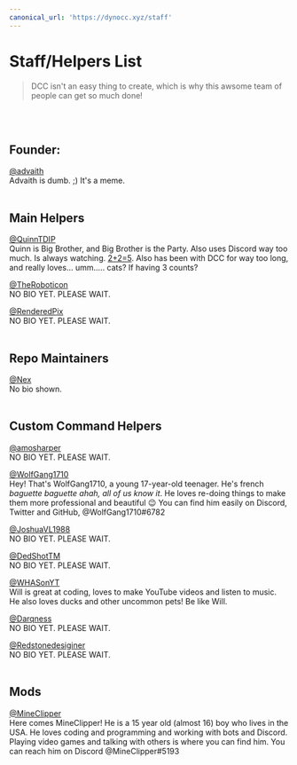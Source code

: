 ```yaml
---
canonical_url: 'https://dynocc.xyz/staff'
---
```


# Staff/Helpers List
> DCC isn't an easy thing to create, which is why this awsome team of people can get so much done!
<br/>
<br/>

## Founder:
[@advaith](https://www.github.com/advaith1)<br/>
Advaith is dumb. ;) It's a meme.
<br/>
<br/>

## Main Helpers
[@QuinnTDIP](https://www.github.com/QuinnTDIP)<br/>
Quinn is Big Brother, and Big Brother is the Party. Also uses Discord way too much. Is always watching. [2+2=5](https://gist.github.com/QuinnTDIP/de29205f63867588ac14ca6b48a1d59c). Also has been with DCC for way too long, and really loves... umm..... cats? If having 3 counts?

[@TheRoboticon](https://github.com/TheRoboticon)<br/>
NO BIO YET. PLEASE WAIT.

[@RenderedPix](https://github.com/RenderedPix)<br/>
NO BIO YET. PLEASE WAIT.
<br/>
<br/>

## Repo Maintainers
[@Nex](https://github.com/NexyBoy)<br/>
No bio shown.
<br/>
<br/>

## Custom Command Helpers
[@amosharper](https://github.com/amosharper)<br/>
NO BIO YET. PLEASE WAIT.

[@WolfGang1710](https://github.com/WolfGang1710)<br/>
Hey! That's WolfGang1710, a young 17-year-old teenager. He's french *baguette baguette ahah, all of us know it*. He loves re-doing things to make them more professional and beautiful 😉
You can find him easily on Discord, Twitter and GitHub, @WolfGang1710#6782

[@JoshuaVL1988](https://github.com/JoshuaVL1988)<br/>
NO BIO YET. PLEASE WAIT.

[@DedShotTM](https://github.com/DedShotTM)<br/>
NO BIO YET. PLEASE WAIT.

[@WHASonYT](https://github.com/whasonyt)<br/>
Will is great at coding, loves to make YouTube videos and listen to music. He also loves ducks and other uncommon pets! Be like Will.

[@Darqness](https://github.com/Darqness)<br/>
NO BIO YET. PLEASE WAIT.

[@Redstonedesiginer](https://github.com/redstonedesigner)<br/>
NO BIO YET. PLEASE WAIT.
<br/>
<br/>

## Mods
[@MineClipper](https://github.com/mineclipper)<br/>
Here comes MineClipper! He is a 15 year old (almost 16) boy who lives in the USA. He loves coding and programming and working with bots and Discord. Playing video games and talking with others is where you can find him. You can reach him on Discord @MineClipper#5193

